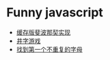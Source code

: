 # Funny javascript

* [缓存版斐波那契实现](https://github.com/zhengqingxin/funny-javascript/blob/master/memorized-fibonacci/index.js)
* [井字游戏](https://github.com/zhengqingxin/funny-javascript/blob/master/tic-tac-toe/index.js)
* [找到第一个不重复的字母](https://github.com/zhengqingxin/funny-javascript/blob/master/first-non-repeating-letter/index.js)